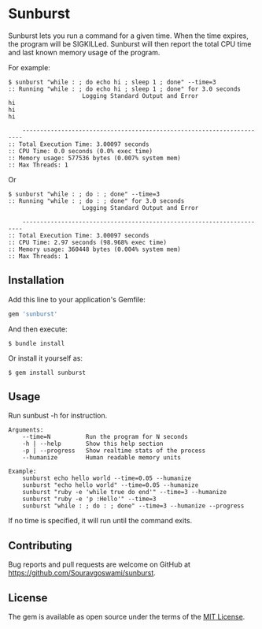 # Sunburst
Sunburst lets you run a command for a given time.
When the time expires, the program will be SIGKILLed.
Sunburst will then report the total CPU time and last known memory usage
of the program.

For example:

```
$ sunburst "while : ; do echo hi ; sleep 1 ; done" --time=3
:: Running "while : ; do echo hi ; sleep 1 ; done" for 3.0 seconds
                     Logging Standard Output and Error
hi
hi
hi

    ----------------------------------------------------------------------
:: Total Execution Time: 3.00097 seconds
:: CPU Time: 0.0 seconds (0.0% exec time)
:: Memory usage: 577536 bytes (0.007% system mem)
:: Max Threads: 1
```

Or

```
$ sunburst "while : ; do : ; done" --time=3
:: Running "while : ; do : ; done" for 3.0 seconds
                     Logging Standard Output and Error

    ----------------------------------------------------------------------
:: Total Execution Time: 3.00097 seconds
:: CPU Time: 2.97 seconds (98.968% exec time)
:: Memory usage: 360448 bytes (0.004% system mem)
:: Max Threads: 1
```

## Installation
Add this line to your application's Gemfile:

```ruby
gem 'sunburst'
```

And then execute:

```
$ bundle install
```

Or install it yourself as:
```
$ gem install sunburst
```

## Usage
Run sunbust -h for instruction.

```
Arguments:
    --time=N          Run the program for N seconds
    -h | --help       Show this help section
    -p | --progress   Show realtime stats of the process
    --humanize        Human readable memory units

Example:
    sunburst echo hello world --time=0.05 --humanize
    sunburst "echo hello world" --time=0.05 --humanize
    sunburst "ruby -e 'while true do end'" --time=3 --humanize
    sunburst "ruby -e 'p :Hello'" --time=3
    sunburst "while : ; do : ; done" --time=3 --humanize --progress
```

If no time is specified, it will run until the command exits.

## Contributing
Bug reports and pull requests are welcome on GitHub at https://github.com/Souravgoswami/sunburst.

## License
The gem is available as open source under the terms of the [MIT License](https://opensource.org/licenses/MIT).
